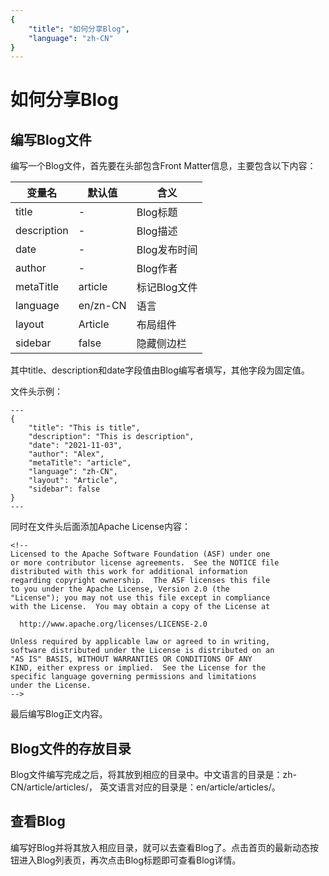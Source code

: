 ```yaml
---
{
    "title": "如何分享Blog",
    "language": "zh-CN"
}
---
```


<!-- 
Licensed to the Apache Software Foundation (ASF) under one
or more contributor license agreements.  See the NOTICE file
distributed with this work for additional information
regarding copyright ownership.  The ASF licenses this file
to you under the Apache License, Version 2.0 (the
"License"); you may not use this file except in compliance
with the License.  You may obtain a copy of the License at

  http://www.apache.org/licenses/LICENSE-2.0

Unless required by applicable law or agreed to in writing,
software distributed under the License is distributed on an
"AS IS" BASIS, WITHOUT WARRANTIES OR CONDITIONS OF ANY
KIND, either express or implied.  See the License for the
specific language governing permissions and limitations
under the License.
-->

# 如何分享Blog


## 编写Blog文件

编写一个Blog文件，首先要在头部包含Front Matter信息，主要包含以下内容：

| 变量名 | 默认值 | 含义 |
|--------|----------------------------|----------|
| title| - | Blog标题|
| description | - | Blog描述|
| date | - | Blog发布时间 |
| author | - | Blog作者 |
| metaTitle | article | 标记Blog文件 |
| language | en/zn-CN | 语言 |
| layout | Article | 布局组件 |
| sidebar | false | 隐藏侧边栏 |

其中title、description和date字段值由Blog编写者填写，其他字段为固定值。

文件头示例：
```
---
{
    "title": "This is title",
    "description": "This is description",
    "date": "2021-11-03",
    "author": "Alex",
    "metaTitle": "article",
    "language": "zh-CN",
    "layout": "Article",
    "sidebar": false
}
---
```
同时在文件头后面添加Apache License内容：

```
<!-- 
Licensed to the Apache Software Foundation (ASF) under one
or more contributor license agreements.  See the NOTICE file
distributed with this work for additional information
regarding copyright ownership.  The ASF licenses this file
to you under the Apache License, Version 2.0 (the
"License"); you may not use this file except in compliance
with the License.  You may obtain a copy of the License at

  http://www.apache.org/licenses/LICENSE-2.0

Unless required by applicable law or agreed to in writing,
software distributed under the License is distributed on an
"AS IS" BASIS, WITHOUT WARRANTIES OR CONDITIONS OF ANY
KIND, either express or implied.  See the License for the
specific language governing permissions and limitations
under the License.
-->
```
最后编写Blog正文内容。

## Blog文件的存放目录

Blog文件编写完成之后，将其放到相应的目录中。中文语言的目录是：zh-CN/article/articles/，
英文语言对应的目录是：en/article/articles/。

## 查看Blog

编写好Blog并将其放入相应目录，就可以去查看Blog了。点击首页的最新动态按钮进入Blog列表页，再次点击Blog标题即可查看Blog详情。